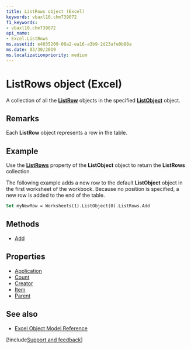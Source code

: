 ```yaml
---
title: ListRows object (Excel)
keywords: vbaxl10.chm739072
f1_keywords:
- vbaxl10.chm739072
api_name:
- Excel.ListRows
ms.assetid: e4035209-00a2-ea16-a3b9-2d23afe0b88a
ms.date: 03/30/2019
ms.localizationpriority: medium
---
```



# ListRows object (Excel)

A collection of all the **[ListRow](Excel.ListRow.md)** objects in the specified **[ListObject](Excel.ListObject.md)** object.


## Remarks

Each **ListRow** object represents a row in the table.


## Example

Use the **[ListRows](Excel.ListObject.ListRows.md)** property of the **ListObject** object to return the **ListRows** collection. 

The following example adds a new row to the default **ListObject** object in the first worksheet of the workbook. Because no position is specified, a new row is added to the end of the table.

```vb
Set myNewRow = Worksheets(1).ListObject(0).ListRows.Add
```


## Methods

- [Add](Excel.ListRows.Add.md)

## Properties

- [Application](Excel.ListRows.Application.md)
- [Count](Excel.ListRows.Count.md)
- [Creator](Excel.ListRows.Creator.md)
- [Item](Excel.ListRows.Item.md)
- [Parent](Excel.ListRows.Parent.md)


## See also

- [Excel Object Model Reference](overview/Excel/object-model.md)

[!include[Support and feedback](~/includes/feedback-boilerplate.md)]
